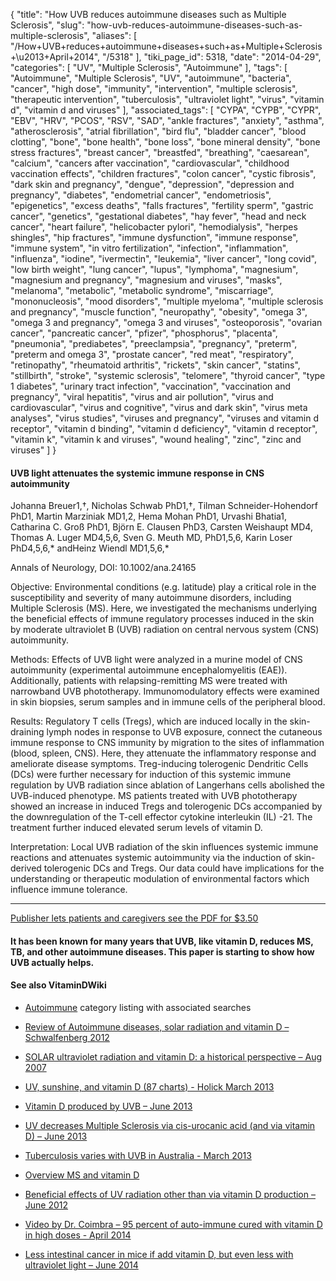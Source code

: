 {
    "title": "How UVB reduces autoimmune diseases such as Multiple Sclerosis",
    "slug": "how-uvb-reduces-autoimmune-diseases-such-as-multiple-sclerosis",
    "aliases": [
        "/How+UVB+reduces+autoimmune+diseases+such+as+Multiple+Sclerosis+\u2013+April+2014",
        "/5318"
    ],
    "tiki_page_id": 5318,
    "date": "2014-04-29",
    "categories": [
        "UV",
        "Multiple Sclerosis",
        "Autoimmune"
    ],
    "tags": [
        "Autoimmune",
        "Multiple Sclerosis",
        "UV",
        "autoimmune",
        "bacteria",
        "cancer",
        "high dose",
        "immunity",
        "intervention",
        "multiple sclerosis",
        "therapeutic intervention",
        "tuberculosis",
        "ultraviolet light",
        "virus",
        "vitamin d",
        "vitamin d and viruses"
    ],
    "associated_tags": [
        "CYPA",
        "CYPB",
        "CYPR",
        "EBV",
        "HRV",
        "PCOS",
        "RSV",
        "SAD",
        "ankle fractures",
        "anxiety",
        "asthma",
        "atherosclerosis",
        "atrial fibrillation",
        "bird flu",
        "bladder cancer",
        "blood clotting",
        "bone",
        "bone health",
        "bone loss",
        "bone mineral density",
        "bone stress fractures",
        "breast cancer",
        "breastfed",
        "breathing",
        "caesarean",
        "calcium",
        "cancers after vaccination",
        "cardiovascular",
        "childhood vaccination effects",
        "children fractures",
        "colon cancer",
        "cystic fibrosis",
        "dark skin and pregnancy",
        "dengue",
        "depression",
        "depression and pregnancy",
        "diabetes",
        "endometrial cancer",
        "endometriosis",
        "epigenetics",
        "excess deaths",
        "falls fractures",
        "fertility sperm",
        "gastric cancer",
        "genetics",
        "gestational diabetes",
        "hay fever",
        "head and neck cancer",
        "heart failure",
        "helicobacter pylori",
        "hemodialysis",
        "herpes shingles",
        "hip fractures",
        "immune dysfunction",
        "immune response",
        "immune system",
        "in vitro fertilization",
        "infection",
        "inflammation",
        "influenza",
        "iodine",
        "ivermectin",
        "leukemia",
        "liver cancer",
        "long covid",
        "low birth weight",
        "lung cancer",
        "lupus",
        "lymphoma",
        "magnesium",
        "magnesium and pregnancy",
        "magnesium and viruses",
        "masks",
        "melanoma",
        "metabolic",
        "metabolic syndrome",
        "miscarriage",
        "mononucleosis",
        "mood disorders",
        "multiple myeloma",
        "multiple sclerosis and pregnancy",
        "muscle function",
        "neuropathy",
        "obesity",
        "omega 3",
        "omega 3 and pregnancy",
        "omega 3 and viruses",
        "osteoporosis",
        "ovarian cancer",
        "pancreatic cancer",
        "pfizer",
        "phosphorus",
        "placenta",
        "pneumonia",
        "prediabetes",
        "preeclampsia",
        "pregnancy",
        "preterm",
        "preterm and omega 3",
        "prostate cancer",
        "red meat",
        "respiratory",
        "retinopathy",
        "rheumatoid arthritis",
        "rickets",
        "skin cancer",
        "statins",
        "stillbirth",
        "stroke",
        "systemic sclerosis",
        "telomere",
        "thyroid cancer",
        "type 1 diabetes",
        "urinary tract infection",
        "vaccination",
        "vaccination and pregnancy",
        "viral hepatitis",
        "virus and air pollution",
        "virus and cardiovascular",
        "virus and cognitive",
        "virus and dark skin",
        "virus meta analyses",
        "virus studies",
        "viruses and pregnancy",
        "viruses and vitamin d receptor",
        "vitamin d binding",
        "vitamin d deficiency",
        "vitamin d receptor",
        "vitamin k",
        "vitamin k and viruses",
        "wound healing",
        "zinc",
        "zinc and viruses"
    ]
}


#### UVB light attenuates the systemic immune response in CNS autoimmunity

Johanna Breuer1,†, Nicholas Schwab PhD1,†, Tilman Schneider-Hohendorf PhD1, Martin Marziniak MD1,2, Hema Mohan PhD1, Urvashi Bhatia1, Catharina C. Groß PhD1, Björn E. Clausen PhD3, Carsten Weishaupt MD4, Thomas A. Luger MD4,5,6, Sven G. Meuth MD, PhD1,5,6, Karin Loser PhD4,5,6,* andHeinz Wiendl MD1,5,6,*

Annals of Neurology, DOI: 10.1002/ana.24165

Objective: Environmental conditions (e.g. latitude) play a critical role in the susceptibility and severity of many autoimmune disorders, including Multiple Sclerosis (MS). Here, we investigated the mechanisms underlying the beneficial effects of immune regulatory processes induced in the skin by moderate ultraviolet B (UVB) radiation on central nervous system (CNS) autoimmunity.

Methods: Effects of UVB light were analyzed in a murine model of CNS autoimmunity (experimental autoimmune encephalomyelitis (EAE)). Additionally, patients with relapsing-remitting MS were treated with narrowband UVB phototherapy. Immunomodulatory effects were examined in skin biopsies, serum samples and in immune cells of the peripheral blood.

Results: Regulatory T cells (Tregs), which are induced locally in the skin-draining lymph nodes in response to UVB exposure, connect the cutaneous immune response to CNS immunity by migration to the sites of inflammation (blood, spleen, CNS). Here, they attenuate the inflammatory response and ameliorate disease symptoms. Treg-inducing tolerogenic Dendritic Cells (DCs) were further necessary for induction of this systemic immune regulation by UVB radiation since ablation of Langerhans cells abolished the UVB-induced phenotype. MS patients treated with UVB phototherapy showed an increase in induced Tregs and tolerogenic DCs accompanied by the downregulation of the T-cell effector cytokine interleukin (IL) -21. The treatment further induced elevated serum levels of vitamin D.

Interpretation: Local UVB radiation of the skin influences systemic immune reactions and attenuates systemic autoimmunity via the induction of skin-derived tolerogenic DCs and Tregs. Our data could have implications for the understanding or therapeutic modulation of environmental factors which influence immune tolerance.

---

[Publisher lets patients and caregivers see the PDF for $3.50](http://onlinelibrary.wiley.com/doi/10.1002/ana.24165/pdf%20)

#### It has been known for many years that UVB, like vitamin D, reduces MS, TB, and other autoimmune diseases.  This paper is starting to show how UVB actually helps.

#### See also VitaminDWiki

* [Autoimmune](/tags/autoimmune.html) category listing with associated searches

* [Review of Autoimmune diseases, solar radiation and vitamin D – Schwalfenberg 2012](/posts/review-of-autoimmune-diseases-solar-radiation-and-vitamin-d-schwalfenberg-2012)

* [SOLAR ultraviolet radiation and vitamin D: a historical perspective – Aug 2007](/posts/solar-ultraviolet-radiation-and-vitamin-d-a-historical-perspective)

* [UV, sunshine, and vitamin D (87 charts) - Holick March 2013](/posts/uv-sunshine-and-vitamin-d-87-charts-holick)

* [Vitamin D produced by UVB – June 2013](/posts/vitamin-d-produced-by-uvb)

* [UV decreases Multiple Sclerosis via cis-urocanic acid (and via vitamin D) – June 2013](/posts/uv-decreases-multiple-sclerosis-via-cis-urocanic-acid-and-via-vitamin-d)

* [Tuberculosis varies with UVB in Australia - March 2013](/posts/tuberculosis-varies-with-uvb-in-australia)

* [Overview MS and vitamin D](/tags/overview-ms-and-vitamin-d.html)

* [Beneficial effects of UV radiation other than via vitamin D production – June 2012](/tags/beneficial-effects-of-uv-radiation-other-than-via-vitamin-d-production-june-2012.html)

* [Video by Dr. Coimbra – 95 percent of auto-immune cured with vitamin D in high doses - April 2014](/posts/video-by-dr-coimbra-95-percent-of-auto-immune-cured-with-vitamin-d-in-high-doses)

* [Less intestinal cancer in mice if add vitamin D, but even less with ultraviolet light – June 2014](/posts/less-intestinal-cancer-in-mice-if-add-vitamin-d-but-even-less-with-ultraviolet-light)